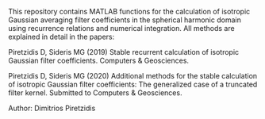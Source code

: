 This repository contains MATLAB functions for the calculation of isotropic Gaussian averaging filter coefficients in the spherical harmonic domain using recurrence relations and numerical integration. All methods are explained in detail in the papers:

Piretzidis D, Sideris MG (2019) Stable recurrent calculation of isotropic Gaussian filter coefficients. Computers & Geosciences.

Piretzidis D, Sideris MG (2020) Additional methods for the stable calculation of isotropic Gaussian filter coefficients: The generalized case of a truncated filter kernel. Submitted to Computers & Geosciences.

Author: Dimitrios Piretzidis
